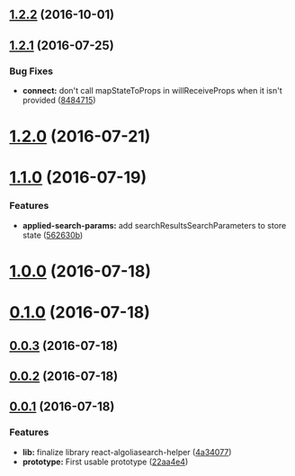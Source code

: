 <a name="1.2.2"></a>
## [1.2.2](https://github.com/algolia/react-algoliasearch-helper/compare/v1.2.1...v1.2.2) (2016-10-01)



<a name="1.2.1"></a>
## [1.2.1](https://github.com/algolia/react-algoliasearch-helper/compare/v1.2.0...v1.2.1) (2016-07-25)


### Bug Fixes

* **connect:** don't call mapStateToProps in willReceiveProps when it isn't provided ([8484715](https://github.com/algolia/react-algoliasearch-helper/commit/8484715))



<a name="1.2.0"></a>
# [1.2.0](https://github.com/algolia/react-algoliasearch-helper/compare/v1.1.0...v1.2.0) (2016-07-21)



<a name="1.1.0"></a>
# [1.1.0](https://github.com/algolia/react-algoliasearch-helper/compare/v1.0.0...v1.1.0) (2016-07-19)


### Features

* **applied-search-params:** add searchResultsSearchParameters to store state ([562630b](https://github.com/algolia/react-algoliasearch-helper/commit/562630b))



<a name="1.0.0"></a>
# [1.0.0](https://github.com/algolia/react-algoliasearch-helper/compare/v0.1.0...v1.0.0) (2016-07-18)



<a name="0.1.0"></a>
# [0.1.0](https://github.com/algolia/react-algoliasearch-helper/compare/v0.0.3...v0.1.0) (2016-07-18)



<a name="0.0.3"></a>
## [0.0.3](https://github.com/algolia/react-algoliasearch-helper/compare/v0.0.2...v0.0.3) (2016-07-18)



<a name="0.0.2"></a>
## [0.0.2](https://github.com/algolia/react-algoliasearch-helper/compare/v0.0.1...v0.0.2) (2016-07-18)



<a name="0.0.1"></a>
## [0.0.1](https://github.com/algolia/react-algoliasearch-helper/compare/22aa4e4...v0.0.1) (2016-07-18)


### Features

* **lib:** finalize library react-algoliasearch-helper ([4a34077](https://github.com/algolia/react-algoliasearch-helper/commit/4a34077))
* **prototype:** First usable prototype ([22aa4e4](https://github.com/algolia/react-algoliasearch-helper/commit/22aa4e4))



